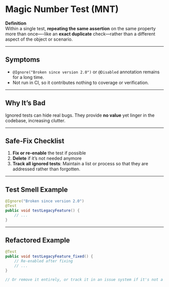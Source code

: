 # Magic Number Test (MNT)

**Definition**  
Within a single test, **repeating the same assertion** on the same property more than once—-like an **exact duplicate** check—rather than a different aspect of the object or scenario.

---

## Symptoms
- `@Ignore("Broken since version 2.0")` or `@Disabled` annotation remains for a long time.
- Not run in CI, so it contributes nothing to coverage or verification.

---

## Why It’s Bad
Ignored tests can hide real bugs. They provide **no value** yet linger in the codebase, increasing clutter.

---

## Safe‑Fix Checklist
1. **Fix or re-enable** the test if possible
2. **Delete** if it’s not needed anymore
3. **Track all ignored tests**: Maintain a list or process so that they are addressed rather than forgotten.

---

## Test Smell Example
```java
@Ignore("Broken since version 2.0")
@Test
public void testLegacyFeature() {
    // ...
}
```

---

## Refactored Example
```java
@Test
public void testLegacyFeature_fixed() {
    // Re-enabled after fixing
    // ...
}

// Or remove it entirely, or track it in an issue system if it's not a priority.
```